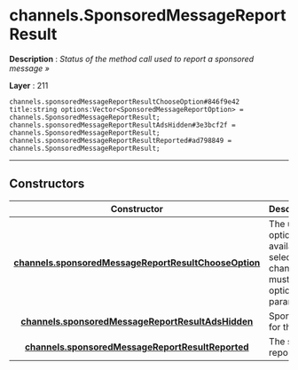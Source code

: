 # channels.SponsoredMessageReportResult

**Description** : *Status of the method call used to report a sponsored message »*

**Layer** : 211

```tl
channels.sponsoredMessageReportResultChooseOption#846f9e42 title:string options:Vector<SponsoredMessageReportOption> = channels.SponsoredMessageReportResult;
channels.sponsoredMessageReportResultAdsHidden#3e3bcf2f = channels.SponsoredMessageReportResult;
channels.sponsoredMessageReportResultReported#ad798849 = channels.SponsoredMessageReportResult;
```

---

## Constructors

| Constructor | Description |
| :---: | :--- |
| [**channels.sponsoredMessageReportResultChooseOption**](constructor/channels.sponsoredMessageReportResultChooseOption) | The user must choose a report option from the localized options available in options, and after selection, channels.reportSponsoredMessage must be invoked again, passing the option's option field to the option param of the method |
| [**channels.sponsoredMessageReportResultAdsHidden**](constructor/channels.sponsoredMessageReportResultAdsHidden) | Sponsored messages were hidden for the user in all chats |
| [**channels.sponsoredMessageReportResultReported**](constructor/channels.sponsoredMessageReportResultReported) | The sponsored message was reported successfully |